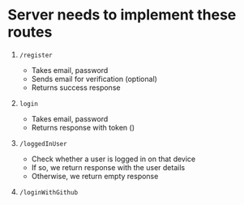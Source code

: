 
# Server needs to implement these routes

1. `/register`
    - Takes email, password 
    - Sends email for verification (optional)
    - Returns success response

2. `login`
    - Takes email, password
    - Returns response with token ()

3. `/loggedInUser`
    - Check whether a user is logged in on that device
    - If so, we return response with the user details
    - Otherwise, we return empty response

4. `/loginWithGithub`